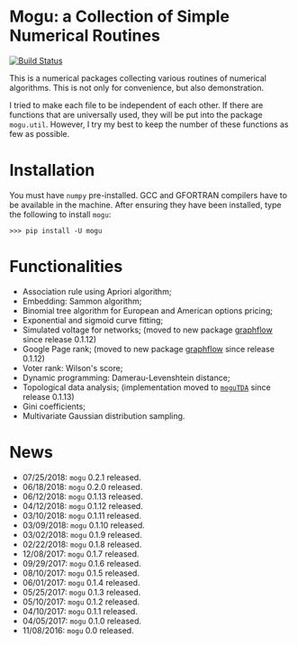 # Mogu: a Collection of Simple Numerical Routines

[![Build Status](https://travis-ci.org/stephenhky/MoguNumerics.svg?branch=master)](https://travis-ci.org/stephenhky/MoguNumerics)

This is a numerical packages collecting various routines of numerical algorithms. This is not only for convenience, but also demonstration.

I tried to make each file to be independent of each other. If there are functions that are universally used, they will be put into the package `mogu.util`. However, I try my best to keep the number of these functions as few as possible.

# Installation

You must have `numpy` pre-installed. GCC and GFORTRAN compilers have to be available in the machine.
After ensuring they have been installed, type the following to install `mogu`:

```
>>> pip install -U mogu
```


# Functionalities

* Association rule using Apriori algorithm;
* Embedding: Sammon algorithm;
* Binomial tree algorithm for European and American options pricing;
* Exponential and sigmoid curve fitting;
* Simulated voltage for networks; (moved to new package [graphflow](https://github.com/stephenhky/GraphFlow) since release 0.1.12)
* Google Page rank; (moved to new package [graphflow](https://github.com/stephenhky/GraphFlow) since release 0.1.12)
* Voter rank: Wilson's score;
* Dynamic programming: Damerau-Levenshtein distance;
* Topological data analysis; (implementation moved to [`moguTDA`](https://github.com/stephenhky/MoguTDA) since release 0.1.13)
* Gini coefficients;
* Multivariate Gaussian distribution sampling.

# News

* 07/25/2018: `mogu` 0.2.1 released.
* 06/18/2018: `mogu` 0.2.0 released.
* 06/12/2018: `mogu` 0.1.13 released.
* 04/12/2018: `mogu` 0.1.12 released.
* 03/10/2018: `mogu` 0.1.11 released.
* 03/09/2018: `mogu` 0.1.10 released.
* 03/02/2018: `mogu` 0.1.9 released.
* 02/22/2018: `mogu` 0.1.8 released.
* 12/08/2017: `mogu` 0.1.7 released.
* 09/29/2017: `mogu` 0.1.6 released.
* 08/10/2017: `mogu` 0.1.5 released.
* 06/01/2017: `mogu` 0.1.4 released.
* 05/25/2017: `mogu` 0.1.3 released.
* 05/10/2017: `mogu` 0.1.2 released.
* 04/10/2017: `mogu` 0.1.1 released.
* 04/05/2017: `mogu` 0.1.0 released.
* 11/08/2016: `mogu` 0.0 released.
